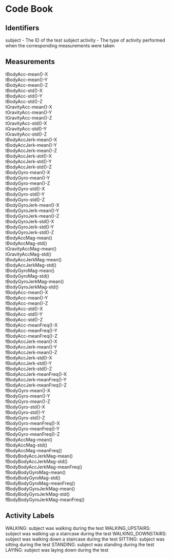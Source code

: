 # Code Book

## Identifiers
subject - The ID of the test subject
activity - The type of activity performed when the corresponding measurements were taken

## Measurements
tBodyAcc-mean()-X              
tBodyAcc-mean()-Y                
tBodyAcc-mean()-Z                
tBodyAcc-std()-X                
tBodyAcc-std()-Y                 
tBodyAcc-std()-Z                  
tGravityAcc-mean()-X            
tGravityAcc-mean()-Y              
tGravityAcc-mean()-Z              
tGravityAcc-std()-X             
tGravityAcc-std()-Y              
tGravityAcc-std()-Z               
tBodyAccJerk-mean()-X           
tBodyAccJerk-mean()-Y             
tBodyAccJerk-mean()-Z             
tBodyAccJerk-std()-X            
tBodyAccJerk-std()-Y              
tBodyAccJerk-std()-Z              
tBodyGyro-mean()-X              
tBodyGyro-mean()-Y                
tBodyGyro-mean()-Z                
tBodyGyro-std()-X               
tBodyGyro-std()-Y                 
tBodyGyro-std()-Z                 
tBodyGyroJerk-mean()-X          
tBodyGyroJerk-mean()-Y            
tBodyGyroJerk-mean()-Z            
tBodyGyroJerk-std()-X           
tBodyGyroJerk-std()-Y             
tBodyGyroJerk-std()-Z             
tBodyAccMag-mean()              
tBodyAccMag-std()                 
tGravityAccMag-mean()             
tGravityAccMag-std()            
tBodyAccJerkMag-mean()            
tBodyAccJerkMag-std()             
tBodyGyroMag-mean()             
tBodyGyroMag-std()                
tBodyGyroJerkMag-mean()           
tBodyGyroJerkMag-std()          
fBodyAcc-mean()-X                
fBodyAcc-mean()-Y                 
fBodyAcc-mean()-Z               
fBodyAcc-std()-X                  
fBodyAcc-std()-Y                  
fBodyAcc-std()-Z                
fBodyAcc-meanFreq()-X             
fBodyAcc-meanFreq()-Y            
fBodyAcc-meanFreq()-Z           
fBodyAccJerk-mean()-X             
fBodyAccJerk-mean()-Y            
fBodyAccJerk-mean()-Z           
fBodyAccJerk-std()-X              
fBodyAccJerk-std()-Y              
fBodyAccJerk-std()-Z            
fBodyAccJerk-meanFreq()-X         
fBodyAccJerk-meanFreq()-Y         
fBodyAccJerk-meanFreq()-Z       
fBodyGyro-mean()-X                
fBodyGyro-mean()-Y                
fBodyGyro-mean()-Z              
fBodyGyro-std()-X                
fBodyGyro-std()-Y                
fBodyGyro-std()-Z               
fBodyGyro-meanFreq()-X            
fBodyGyro-meanFreq()-Y            
fBodyGyro-meanFreq()-Z          
fBodyAccMag-mean()                
fBodyAccMag-std()                 
fBodyAccMag-meanFreq()          
fBodyBodyAccJerkMag-mean()        
fBodyBodyAccJerkMag-std()         
fBodyBodyAccJerkMag-meanFreq()  
fBodyBodyGyroMag-mean()           
fBodyBodyGyroMag-std()            
fBodyBodyGyroMag-meanFreq()     
fBodyBodyGyroJerkMag-mean()       
fBodyBodyGyroJerkMag-std()       
fBodyBodyGyroJerkMag-meanFreq() 

## Activity Labels
WALKING: subject was walking during the test
WALKING_UPSTAIRS: subject was walking up a staircase during the test
WALKING_DOWNSTAIRS: subject was walking down a staircase during the test
SITTING: subject was sitting during the test
STANDING: subject was standing during the test
LAYING: subject was laying down during the test
